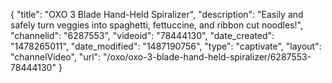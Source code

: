 {
    "title": "OXO 3 Blade Hand-Held Spiralizer",
    "description": "Easily and safely turn veggies into spaghetti, fettuccine, and ribbon cut noodles!",
    "channelid": "6287553",
    "videoid": "78444130",
    "date_created": "1478265011",
    "date_modified": "1487190756",
    "type": "captivate",
    "layout": "channelVideo",
    "url": "\/oxo\/oxo-3-blade-hand-held-spiralizer\/6287553-78444130"
}